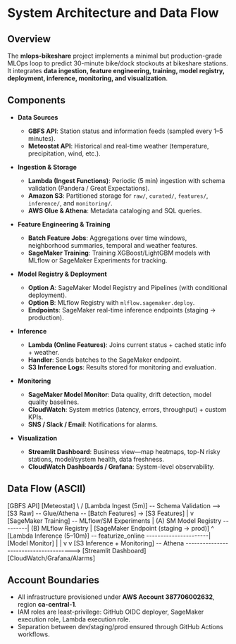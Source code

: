 # System Architecture and Data Flow

## Overview
The **mlops-bikeshare** project implements a minimal but production-grade MLOps loop to predict 30-minute bike/dock stockouts at bikeshare stations. It integrates **data ingestion, feature engineering, training, model registry, deployment, inference, monitoring, and visualization**.

## Components
- **Data Sources**
  - **GBFS API**: Station status and information feeds (sampled every 1–5 minutes).
  - **Meteostat API**: Historical and real-time weather (temperature, precipitation, wind, etc.).

- **Ingestion & Storage**
  - **Lambda (Ingest Functions)**: Periodic (5 min) ingestion with schema validation (Pandera / Great Expectations).
  - **Amazon S3**: Partitioned storage for `raw/`, `curated/`, `features/`, `inference/`, and `monitoring/`.
  - **AWS Glue & Athena**: Metadata cataloging and SQL queries.

- **Feature Engineering & Training**
  - **Batch Feature Jobs**: Aggregations over time windows, neighborhood summaries, temporal and weather features.
  - **SageMaker Training**: Training XGBoost/LightGBM models with MLflow or SageMaker Experiments for tracking.

- **Model Registry & Deployment**
  - **Option A**: SageMaker Model Registry and Pipelines (with conditional deployment).
  - **Option B**: MLflow Registry with `mlflow.sagemaker.deploy`.
  - **Endpoints**: SageMaker real-time inference endpoints (staging → production).

- **Inference**
  - **Lambda (Online Features)**: Joins current status + cached static info + weather.
  - **Handler**: Sends batches to the SageMaker endpoint.
  - **S3 Inference Logs**: Results stored for monitoring and evaluation.

- **Monitoring**
  - **SageMaker Model Monitor**: Data quality, drift detection, model quality baselines.
  - **CloudWatch**: System metrics (latency, errors, throughput) + custom KPIs.
  - **SNS / Slack / Email**: Notifications for alarms.

- **Visualization**
  - **Streamlit Dashboard**: Business view—map heatmaps, top-N risky stations, model/system health, data freshness.
  - **CloudWatch Dashboards / Grafana**: System-level observability.

## Data Flow (ASCII)
[GBFS API] [Meteostat]
\ /
[Lambda Ingest (5m)] -- Schema Validation --> [S3 Raw] -- Glue/Athena --
[Batch Features] -> [S3 Features]
|
v
[SageMaker Training] -- MLflow/SM Experiments
|
(A) SM Model Registry ---------| (B) MLflow Registry
|
[SageMaker Endpoint (staging → prod)]
^
[Lambda Inference (5–10m)] -- featurize_online ----------------------| [Model Monitor]
| |
v v
[S3 Inference + Monitoring] -- Athena --------------------------------------> [Streamlit Dashboard]
[CloudWatch/Grafana/Alarms]


## Account Boundaries
- All infrastructure provisioned under **AWS Account 387706002632**, region **ca-central-1**.
- IAM roles are least-privilege: GitHub OIDC deployer, SageMaker execution role, Lambda execution role.
- Separation between dev/staging/prod ensured through GitHub Actions workflows.


